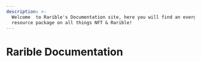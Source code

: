 ```yaml
---
description: >-
  Welcome  to Rarible's Documentation site, here you will find an evergrowing
  resource package on all things NFT & Rarible!
---
```


# Rarible Documentation

